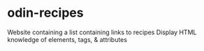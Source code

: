# odin-recipes
Website containing a list containing links to recipes
Display HTML knowledge of elements, tags, & attributes
